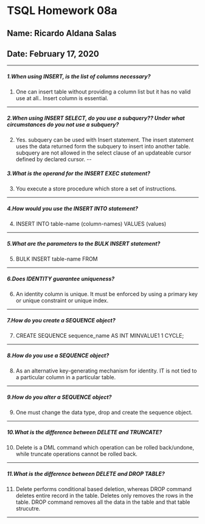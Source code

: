 # TSQL Homework 08a
## Name: Ricardo Aldana Salas
## Date: February 17, 2020
---

##### 1.When using INSERT, is the list of columns necessary?
1.  One can insert table without providing a column list but it has no valid use at all.. Insert column is essential.
---
##### 2.When using INSERT SELECT, do you use a subquery?? Under what circumstances do you not use a subquery?

2. Yes. subquery can be used with Insert statement. The insert statement uses the data returned form the subquery to insert into another table. subquery are not allowed in the select clause of an updateable cursor defined by declared cursor.
--
##### 3.What is the operand for the INSERT EXEC statement?
3. You execute a store procedure which store a set of instructions.
---
##### 4.How would you use the INSERT INTO statement?
4. INSERT INTO table-name (column-names)
 VALUES (values)
---
##### 5.What are the parameters to the BULK INSERT statement?
5. BULK INSERT table-name
FROM
---
##### 6.Does IDENTITY guarantee uniqueness?
6. An identity column is unique. It must be enforced by using a primary key or unique constraint or unique index.
---
##### 7.How do you create a SEQUENCE object?
7. CREATE SEQUENCE sequence_name AS INT
    MINVALUE1 1
    CYCLE;
---
##### 8.How do you use a SEQUENCE object?
8. As an alternative key-generating mechanism for identity.  IT is not tied to a particular column in a particular table.
---
##### 9.How do you alter a SEQUENCE object?
9. One must change the data type, drop and create the sequence object.
---
##### 10.What is the difference between DELETE and TRUNCATE?
10. Delete is a DML command which operation can be rolled back/undone, while truncate operations cannot be rolled back.
---
##### 11.What is the difference between DELETE and DROP TABLE?
11. Delete performs conditional based deletion, whereas DROP command deletes entire record in the table. Deletes only removes the rows in the table. DROP command removes all the data in the table and that table strucutre.
---
